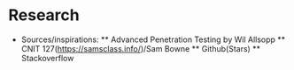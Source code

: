 # Research
* Sources/inspirations:
 ** Advanced Penetration Testing by Wil Allsopp
 ** CNIT 127(https://samsclass.info/)/Sam Bowne
 ** Github(Stars)
 ** Stackoverflow
